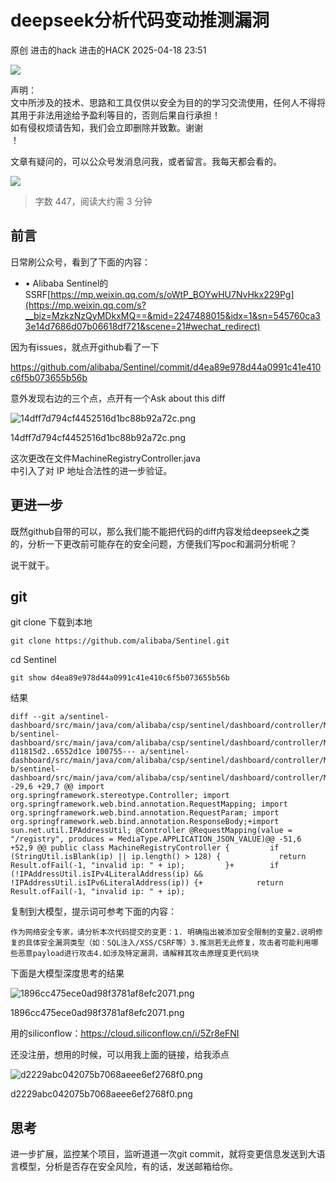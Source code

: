 #  deepseek分析代码变动推测漏洞   
原创 进击的hack  进击的HACK   2025-04-18 23:51  
  
![](https://mmbiz.qpic.cn/sz_mmbiz_png/DuibU3GqmxVmRsdItbBVRKegNHicHQvAHDdZsGpLVU7touSU1AU1twHTfRjG3Vu5aUh0RnPPllfVUhs4qdWF5QYQ/640?wx_fmt=png&wxfrom=13 "")  
  
声明：  
文中所涉及的技术、思路和工具仅供以安全为目的的学习交流使用，任何人不得将其用于非法用途给予盈利等目的，否则后果自行承担！  
如有侵权烦请告知，我们会立即删除并致歉。谢谢  
！  
  
文章有疑问的，可以公众号发消息问我，或者留言。我每天都会看的。  
  
![](https://mmbiz.qpic.cn/sz_mmbiz_png/9zYJrD2VibHmqgf4y9Bqh9nDynW5fHvgbgkSGAfRboFPuCGjVoC3qMl6wlFucsx3Y3jt4gibQgZ6LxpoozE0Tdow/640?wx_fmt=png&wxfrom=13 "")  
  
  
  
> 字数 447，阅读大约需 3 分钟  
  
## 前言  
  
日常刷公众号，看到了下面的内容：  
- • Alibaba Sentinel的SSRF[https://mp.weixin.qq.com/s/oWtP_BOYwHU7NvHkx229Pg](https://mp.weixin.qq.com/s?__biz=MzkzNzQyMDkxMQ==&mid=2247488015&idx=1&sn=545760ca33e14d7686d07b06618df721&scene=21#wechat_redirect)  
  
  
因为有issues，就点开github看了一下  
  
https://github.com/alibaba/Sentinel/commit/d4ea89e978d44a0991c41e410c6f5b073655b56b  
  
意外发现右边的三个点，点开有一个Ask about this diff  
  
![14dff7d794cf4452516d1bc88b92a72c.png](https://mmbiz.qpic.cn/sz_mmbiz_png/a1BOUvqnbrgc1x6x4yxaXDNGf9ewWURVSBu9ox3R8WZdiamg5miaib6cHCMXAfmcO9eUdyx8tHad0Scic8ICncDTPQ/640?from=appmsg "null")  
  
14dff7d794cf4452516d1bc88b92a72c.png  
  
这次更改在文件MachineRegistryController.java  
中引入了对 IP 地址合法性的进一步验证。  
## 更进一步  
  
既然github自带的可以，那么我们能不能把代码的diff内容发给deepseek之类的，分析一下更改前可能存在的安全问题，方便我们写poc和漏洞分析呢？  
  
说干就干。  
## git  
  
git clone 下载到本地  
```
git clone https://github.com/alibaba/Sentinel.git
```  
  
cd Sentinel  
```
git show d4ea89e978d44a0991c41e410c6f5b073655b56b
```  
  
结果  
```
diff --git a/sentinel-dashboard/src/main/java/com/alibaba/csp/sentinel/dashboard/controller/MachineRegistryController.java b/sentinel-dashboard/src/main/java/com/alibaba/csp/sentinel/dashboard/controller/MachineRegistryController.javaindex d11815d2..6552d1ce 100755--- a/sentinel-dashboard/src/main/java/com/alibaba/csp/sentinel/dashboard/controller/MachineRegistryController.java+++ b/sentinel-dashboard/src/main/java/com/alibaba/csp/sentinel/dashboard/controller/MachineRegistryController.java@@ -29,6 +29,7 @@ import org.springframework.stereotype.Controller; import org.springframework.web.bind.annotation.RequestMapping; import org.springframework.web.bind.annotation.RequestParam; import org.springframework.web.bind.annotation.ResponseBody;+import sun.net.util.IPAddressUtil; @Controller @RequestMapping(value = "/registry", produces = MediaType.APPLICATION_JSON_VALUE)@@ -51,6 +52,9 @@ public class MachineRegistryController {         if (StringUtil.isBlank(ip) || ip.length() > 128) {             return Result.ofFail(-1, "invalid ip: " + ip);         }+        if (!IPAddressUtil.isIPv4LiteralAddress(ip) && !IPAddressUtil.isIPv6LiteralAddress(ip)) {+            return Result.ofFail(-1, "invalid ip: " + ip);
```  
  
复制到大模型，提示词可参考下面的内容：  
```
作为网络安全专家，请分析本次代码提交的变更：1. 明确指出被添加安全限制的变量2.说明修复的具体安全漏洞类型（如：SQL注入/XSS/CSRF等）3.推测若无此修复，攻击者可能利用哪些恶意payload进行攻击4.如涉及特定漏洞，请解释其攻击原理变更代码块
```  
  
下面是大模型深度思考的结果  
  
![1896cc475ece0ad98f3781af8efc2071.png](https://mmbiz.qpic.cn/sz_mmbiz_png/a1BOUvqnbrgc1x6x4yxaXDNGf9ewWURVxubEErcP2REqYXibUVNVIcNvXeNPXzvGs9H5rggeuA3tQd2Zo8ibWgXg/640?from=appmsg "null")  
  
1896cc475ece0ad98f3781af8efc2071.png  
  
用的siliconflow：https://cloud.siliconflow.cn/i/5Zr8eFNI  
  
还没注册，想用的时候，可以用我上面的链接，给我添点  
  
![d2229abc042075b7068aeee6ef2768f0.png](https://mmbiz.qpic.cn/sz_mmbiz_png/a1BOUvqnbrgc1x6x4yxaXDNGf9ewWURVQ0q1uFgHUtKwMiaDz5zOIpBOStKn5RtNOOVn81YKdVr9qicprIyBdFmQ/640?from=appmsg "null")  
  
d2229abc042075b7068aeee6ef2768f0.png  
## 思考  
  
进一步扩展，监控某个项目，监听道道一次git commit，就将变更信息发送到大语言模型，分析是否存在安全风险，有的话，发送邮箱给你。  
  
  
  
  
  
